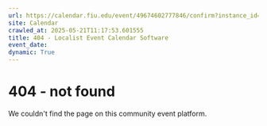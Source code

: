```yaml
---
url: https://calendar.fiu.edu/event/49674602777846/confirm?instance_id=49674602778871&return=https%3A%2F%2Fcalendar.fiu.edu%2Fcalendar%3Fevent_types%255B%255D%3D127584
site: Calendar
crawled_at: 2025-05-21T11:17:53.601555
title: 404 - Localist Event Calendar Software
event_date: 
dynamic: True
---
```


# 404 - not found
We couldn't find the page on this community event platform.
